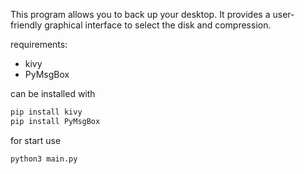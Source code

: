 This program allows you to back up your desktop. It provides a user-friendly graphical interface to select the disk and compression.


requirements:
- kivy
- PyMsgBox

can be installed with 
```sh
pip install kivy
pip install PyMsgBox
```

for start use

```sh
python3 main.py
```
